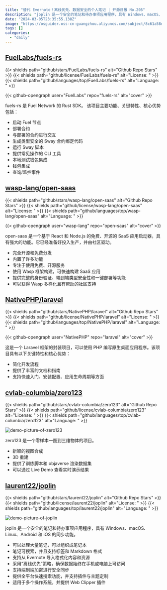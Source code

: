 ```yaml
---
title: "替代 Evernote！离线优先、数据安全的个人笔记 | 开源日报 No.205"
description: "joplin 是一个安全的笔记和待办事项应用程序，具有 Windows、macOS、Linux、Android 和 iOS 的同步功能。"
date: "2024-03-05T23:35:55.138Z"
image: "https://osguider.oss-cn-guangzhou.aliyuncs.com/subject/8c61a58da145928c752be936004cab8d.png"
tags: []
categories:
  - "daily"
---
```


## [FuelLabs/fuels-rs](https://github.com/FuelLabs/fuels-rs)

{{< shields path="github/stars/FuelLabs/fuels-rs" alt="Github Repo Stars" >}} {{< shields path="github/license/FuelLabs/fuels-rs" alt="License: " >}} {{< shields path="github/languages/top/FuelLabs/fuels-rs" alt="Language: " >}}

{{< github-opengraph user="FuelLabs" repo="fuels-rs" alt="cover" >}}

fuels-rs 是 Fuel Network 的 Rust SDK。
该项目主要功能、关键特性、核心优势包括：

- 启动 Fuel 节点
- 部署合约
- 与部署的合约进行交互
- 生成类型安全的 Sway 合约绑定代码
- 运行 Sway 脚本
- 提供常见操作的 CLI 工具
- 本地测试钱包集成
- 钱包集成
- 查询/监控事件
  
## [wasp-lang/open-saas](https://github.com/wasp-lang/open-saas)

{{< shields path="github/stars/wasp-lang/open-saas" alt="Github Repo Stars" >}} {{< shields path="github/license/wasp-lang/open-saas" alt="License: " >}} {{< shields path="github/languages/top/wasp-lang/open-saas" alt="Language: " >}}

{{< github-opengraph user="wasp-lang" repo="open-saas" alt="cover" >}}

open-saas 是一个基于 React 和 Node.js 的免费、开源的 SaaS 应用启动器，具有强大的功能。它已经准备好投入生产，并由社区驱动。

- 完全开源和免费分发
- 内置了许多功能
- 专注于使用免费、开源服务
- 使用 Wasp 框架构建，可快速构建 SaaS 应用
- 提供完整的身份验证、端到端类型安全性和一键部署等功能
- 可以获得 Wasp 多样化且有帮助的社区支持
  
## [NativePHP/laravel](https://github.com/NativePHP/laravel)

{{< shields path="github/stars/NativePHP/laravel" alt="Github Repo Stars" >}} {{< shields path="github/license/NativePHP/laravel" alt="License: " >}} {{< shields path="github/languages/top/NativePHP/laravel" alt="Language: " >}}

{{< github-opengraph user="NativePHP" repo="laravel" alt="cover" >}}

这是一个 Laravel 框架的封装项目，可以使用 PHP 编写原生桌面应用程序。该项目具有以下关键特性和核心优势：

- 简化开发流程
- 提供了丰富的文档和指南
- 支持快速入门、安装配置、应用生命周期等方面
  
## [cvlab-columbia/zero123](https://github.com/cvlab-columbia/zero123)

{{< shields path="github/stars/cvlab-columbia/zero123" alt="Github Repo Stars" >}} {{< shields path="github/license/cvlab-columbia/zero123" alt="License: " >}} {{< shields path="github/languages/top/cvlab-columbia/zero123" alt="Language: " >}}

![demo-picture-of-zero123](https://picgo-daily.oss-cn-guangzhou.aliyuncs.com/picgo-daily/2024/bb2f01b65739b8936b7da24dbcbacb03.png)

zero123 是一个零样本一图到三维物体的项目。

- 新颖的视图合成
- 3D 重建
- 提供了训练脚本和 objaverse 渲染数据集
- 可以通过 Live Demo 查看实时演示结果
  
## [laurent22/joplin](https://github.com/laurent22/joplin)

{{< shields path="github/stars/laurent22/joplin" alt="Github Repo Stars" >}} {{< shields path="github/license/laurent22/joplin" alt="License: " >}} {{< shields path="github/languages/top/laurent22/joplin" alt="Language: " >}}

![demo-picture-of-joplin](https://static.osguider.com/subject/github/laurent22/joplin/62fa09e285209dbcebf3e1d8053d76c5.png)

joplin 是一个安全的笔记和待办事项应用程序，具有 Windows、macOS、Linux、Android 和 iOS 的同步功能。

- 可以处理大量笔记，可以组织成笔记本
- 笔记可搜索，并且支持标签和 Markdown 格式
- 支持从 Evernote 导入格式化内容和资源
- 采用“离线优先”策略，确保数据始终在手机或电脑上可访问
- 支持端到端加密进行安全同步
- 提供全平台快速搜索功能，并支持插件与主题定制
- 适用于多个操作系统，并提供 Web Clipper 插件
  
